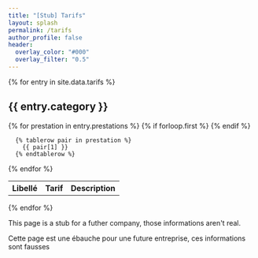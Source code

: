 ```yaml
---
title: "[Stub] Tarifs"
layout: splash
permalink: /tarifs
author_profile: false
header:
  overlay_color: "#000"
  overlay_filter: "0.5"
---
```


{% for entry in site.data.tarifs %}
<h2>{{ entry.category }}</h2>
  <table>
  {% for prestation in entry.prestations %}
      {% if forloop.first %}
      <tr>
          <th>Libellé</th>
          <th>Tarif</th>
          <th>Description</th>
      </tr>
      {% endif %}

      {% tablerow pair in prestation %}
        {{ pair[1] }}
      {% endtablerow %}
  {% endfor %}
  </table>
{% endfor %}

This page is a stub for a futher company, those informations aren't real.

Cette page est une ébauche pour une future entreprise, ces informations sont fausses 